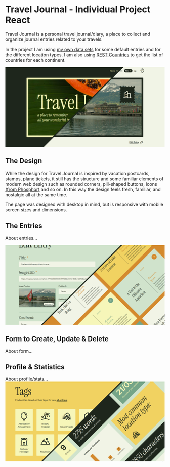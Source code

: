 # Travel Journal - Individual Project React

Travel Journal is a personal travel journal/diary, a place to collect and organize journal entries related to your travels.

In the project I am using [my own data sets](https://github.com/mikaelalundstrom/json-data/tree/main/travel-journal) for some default entries and for the different location types. I am also using [REST Countries](https://restcountries.com/#endpoints-region) to get the list of countries for each continent.

![Travel Journal](./public/readme1.png)

## The Design

While the design for Travel Journal is inspired by vacation postcards, stamps, plane tickets, it still has the structure and some familiar elements of modern web design such as rounded corners, pill-shaped buttons, icons [(from Phosphor)](https://phosphoricons.com/) and so on. In this way the design feels fresh, familiar, and nostalgic all at the same time.

The page was designed with desktop in mind, but is responsive with mobile screen sizes and dimensions.

## The Entries

About entries...

![Travel Journal](./public/readme2.png)

## Form to Create, Update & Delete

About form...

## Profile & Statistics

About profile/stats...
![Travel Journal](./public/readme3.png)
